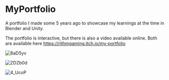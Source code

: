 # MyPortfolio

A portfolio I made some 5 years ago to showcase my learnings at the time in Blender and Unity.

The portfolio is interactive, but there is also a video available online. Both are available here https://rithmgaming.itch.io/my-portfolio

![8aD5yv](https://github.com/user-attachments/assets/3ca279d2-81cd-4577-9fe4-45d16b58cef5)

![ZDZb0d](https://github.com/user-attachments/assets/ff7fe1c6-1022-43c5-9ca2-f4c434b54b8b)

![4_UcoP](https://github.com/user-attachments/assets/fb0ebc94-a02b-4485-9b29-761fccb9d938)
